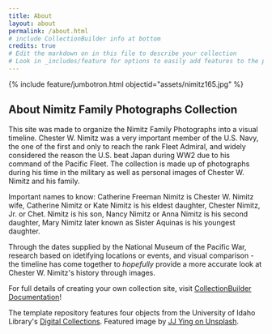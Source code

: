 ```yaml
---
title: About
layout: about
permalink: /about.html
# include CollectionBuilder info at bottom
credits: true
# Edit the markdown on in this file to describe your collection
# Look in _includes/feature for options to easily add features to the page
---
```


{% include feature/jumbotron.html objectid="assets/nimitz165.jpg" %}

## About Nimitz Family Photographs Collection
This site was made to organize the Nimitz Family Photographs into a visual timeline. Chester W. Nimitz was a very important member of the U.S. Navy, the one of the first and only to reach the rank Fleet Admiral, and widely considered the reason the U.S. beat Japan during WW2 due to his command of the Pacific Fleet. The collection is made up of photographs during his time in the military as well as personal images of Chester W. Nimitz and his family. 

Important names to know: Catherine Freeman Nimitz is Chester W. Nimitz wife, Catherine Nimitz or Kate Nimitz is his eldest daughter, Chester Nimitz, Jr. or Chet. Nimitz is his son, Nancy Nimitz or Anna Nimitz is his second daughter, Mary Nimitz later known as Sister Aquinas is his youngest daughter.

Through the dates supplied by the National Museum of the Pacific War, research based on idetifying locations or events, and visual comparison - the timeline has come together to *hopefully* provide a more accurate look at Chester W. Nimitz's history through images.


For full details of creating your own collection site, visit [CollectionBuilder Documentation](https://collectionbuilder.github.io/cb-docs/)!

The template repository features four objects from the University of Idaho Library's [Digital Collections](https://www.lib.uidaho.edu/digital). 
Featured image by [JJ Ying on Unsplash](https://unsplash.com/photos/WmnsGyaFnCQ).
